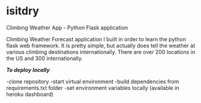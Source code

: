 # isitdry
Climbing Weather App - Python Flask application


Climbing Weather Forecast application I built in order to learn the python flask web framework. It is pretty simple, but actually does tell the weather at various climbing destinations internationally. There are over 200 locations in the US and 300 internationally. 

***To deploy locally***

-clone repository
-start virtual environment
-build dependencies from requirements.txt folder
-set environment variables locally (available in heroku dashboard)

